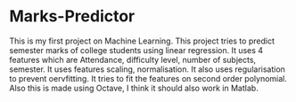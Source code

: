 # Marks-Predictor
This is my first project on Machine Learning. This project tries to predict semester marks of college students using linear regression. 
It uses 4 features which are Attendance, difficulty level, number of subjects, semester.
It uses features scaling, normalisation.
It also uses regularisation to prevent oervfitting.
It tries to fit the features on second order polynomial.
Also this is made using Octave, I think it should also work in Matlab.
